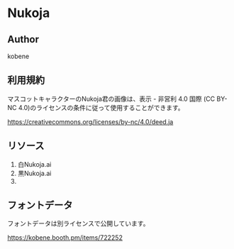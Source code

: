 # Nukoja


## Author
kobene 


## 利用規約

マスコットキャラクターのNukoja君の画像は、表示 - 非営利 4.0 国際 (CC BY-NC 4.0)のライセンスの条件に従って使用することができます。

https://creativecommons.org/licenses/by-nc/4.0/deed.ja



## リソース
1. 白Nukoja.ai
1. 黒Nukoja.ai
3.



## フォントデータ

フォントデータは別ライセンスで公開しています。

https://kobene.booth.pm/items/722252
